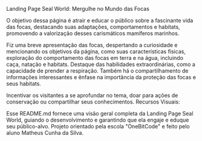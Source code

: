 Landing Page Seal World: Mergulhe no Mundo das Focas

O objetivo dessa página é atrair e educar o público sobre a fascinante vida das focas, destacando suas adaptações, comportamentos e habitats,
promovendo a valorização desses carismáticos mamíferos marinhos.

Fiz uma breve apresentação das focas, despertando a curiosidade e mencionando os objetivos da página, como suas características físicas, exploração do comportamento das focas 
em terra e na água, incluindo caça, natação e habitats. Destaque das habilidades extraordinárias, como a capacidade de prender a respiração.
Também há o compartilhamento de informações interessantes e ênfase na importância da proteção das focas e seus habitats.

Incentivar os visitantes a se aprofundar no tema, doar para ações de conservação ou compartilhar seus conhecimentos.
Recursos Visuais:

Esse README.md fornece uma visão geral completa da Landing Page Seal World, guiando o desenvolvimento e garantindo que ela engaje e eduque seu público-alvo.
Projeto orientado pela escola "OneBitCode" e feito pelo aluno Matheus Cunha da Silva.
